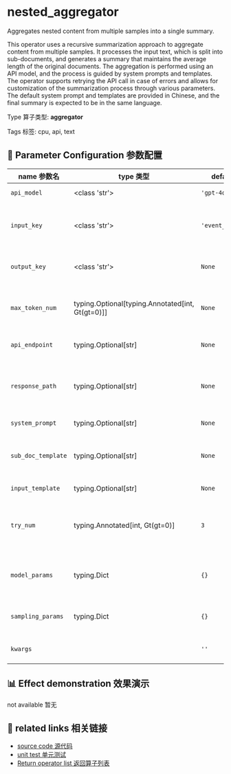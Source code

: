 # nested_aggregator

Aggregates nested content from multiple samples into a single summary.

This operator uses a recursive summarization approach to aggregate content from multiple
samples. It processes the input text, which is split into sub-documents, and generates a
summary that maintains the average length of the original documents. The aggregation is
performed using an API model, and the process is guided by system prompts and templates.
The operator supports retrying the API call in case of errors and allows for
customization of the summarization process through various parameters. The default
system prompt and templates are provided in Chinese, and the final summary is expected
to be in the same language.

Type 算子类型: **aggregator**

Tags 标签: cpu, api, text

## 🔧 Parameter Configuration 参数配置
| name 参数名 | type 类型 | default 默认值 | desc 说明 |
|--------|------|--------|------|
| `api_model` | <class 'str'> | `'gpt-4o'` | API model name. |
| `input_key` | <class 'str'> | `'event_description'` | The input key in the meta field of the samples. |
| `output_key` | <class 'str'> | `None` | The output key in the aggregation field in the |
| `max_token_num` | typing.Optional[typing.Annotated[int, Gt(gt=0)]] | `None` | The max token num of the total tokens of the |
| `api_endpoint` | typing.Optional[str] | `None` | URL endpoint for the API. |
| `response_path` | typing.Optional[str] | `None` | Path to extract content from the API response. |
| `system_prompt` | typing.Optional[str] | `None` | The system prompt. |
| `sub_doc_template` | typing.Optional[str] | `None` | The template for input text in each sample. |
| `input_template` | typing.Optional[str] | `None` | The input template. |
| `try_num` | typing.Annotated[int, Gt(gt=0)] | `3` | The number of retry attempts when there is an API |
| `model_params` | typing.Dict | `{}` | Parameters for initializing the API model. |
| `sampling_params` | typing.Dict | `{}` | Extra parameters passed to the API call. |
| `kwargs` |  | `''` | Extra keyword arguments. |

## 📊 Effect demonstration 效果演示
not available 暂无

## 🔗 related links 相关链接
- [source code 源代码](../../../data_juicer/ops/aggregator/nested_aggregator.py)
- [unit test 单元测试](../../../tests/ops/aggregator/test_nested_aggregator.py)
- [Return operator list 返回算子列表](../../Operators.md)